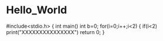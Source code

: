 # Hello_World
#include<stdio.h>
{
int main()
int b=0;
for(i=0;i++;i<2)
{
if(i<2)
print("XXXXXXXXXXXXXXX")
return 0;
}
